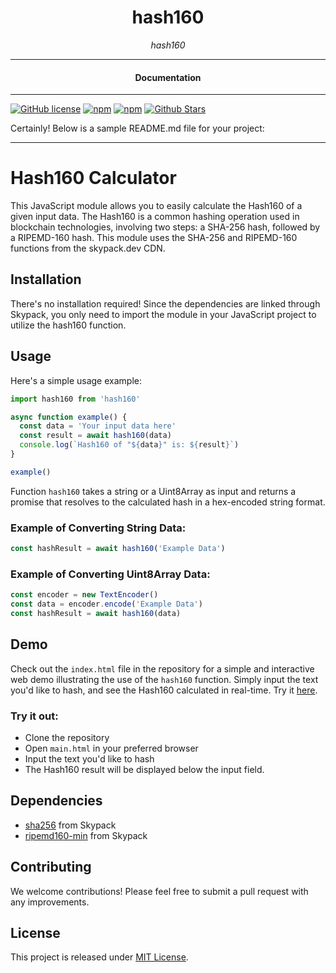 <div align="center">  
  <h1>hash160</h1>
</div>

<div align="center">  
<i>hash160</i>
</div>

---

<div align="center">
<h4>Documentation</h4>
</div>

---

[![GitHub license](https://img.shields.io/badge/license-MIT-blue.svg)](https://github.com/brain-wallet/hash160/blob/gh-pages/LICENSE)
[![npm](https://img.shields.io/npm/v/hash160)](https://npmjs.com/package/hash160)
[![npm](https://img.shields.io/npm/dw/hash160.svg)](https://npmjs.com/package/hash160)
[![Github Stars](https://img.shields.io/github/stars/brain-wallet/hash160.svg)](https://github.com/brain-wallet/hash160/)

Certainly! Below is a sample README.md file for your project:

---

# Hash160 Calculator

This JavaScript module allows you to easily calculate the Hash160 of a given input data. The Hash160 is a common hashing operation used in blockchain technologies, involving two steps: a SHA-256 hash, followed by a RIPEMD-160 hash. This module uses the SHA-256 and RIPEMD-160 functions from the skypack.dev CDN.

## Installation

There's no installation required! Since the dependencies are linked through Skypack, you only need to import the module in your JavaScript project to utilize the hash160 function.

## Usage

Here's a simple usage example:

```javascript
import hash160 from 'hash160'

async function example() {
  const data = 'Your input data here'
  const result = await hash160(data)
  console.log(`Hash160 of "${data}" is: ${result}`)
}

example()
```

Function `hash160` takes a string or a Uint8Array as input and returns a promise that resolves to the calculated hash in a hex-encoded string format.

### Example of Converting String Data:

```javascript
const hashResult = await hash160('Example Data')
```

### Example of Converting Uint8Array Data:

```javascript
const encoder = new TextEncoder()
const data = encoder.encode('Example Data')
const hashResult = await hash160(data)
```

## Demo

Check out the `index.html` file in the repository for a simple and interactive web demo illustrating the use of the `hash160` function. Simply input the text you'd like to hash, and see the Hash160 calculated in real-time. Try it [here](https://brain-wallet.github.io/hash160/).

### Try it out:

- Clone the repository
- Open `main.html` in your preferred browser
- Input the text you'd like to hash
- The Hash160 result will be displayed below the input field.

## Dependencies

- [sha256](https://cdn.skypack.dev/sha256) from Skypack
- [ripemd160-min](https://cdn.skypack.dev/ripemd160-min) from Skypack

## Contributing

We welcome contributions! Please feel free to submit a pull request with any improvements.

## License

This project is released under [MIT License](LICENSE).
